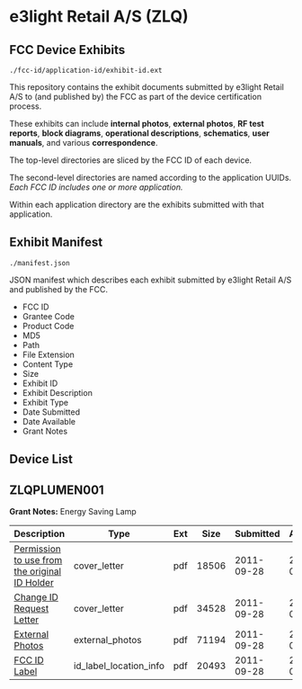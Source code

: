 # e3light Retail A/S (ZLQ)
## FCC Device Exhibits

```
./fcc-id/application-id/exhibit-id.ext
```

This repository contains the exhibit documents submitted by e3light Retail A/S to (and published by) the FCC as part of the device certification process.

These exhibits can include **internal photos**, **external photos**, **RF test reports**, **block diagrams**, **operational descriptions**, **schematics**, **user manuals**, and various **correspondence**.

The top-level directories are sliced by the FCC ID of each device.

The second-level directories are named according to the application UUIDs. *Each FCC ID includes one or more application.*

Within each application directory are the exhibits submitted with that application. 

## Exhibit Manifest

```
./manifest.json
```

JSON manifest which describes each exhibit submitted by e3light Retail A/S and published by the FCC.

- FCC ID
- Grantee Code
- Product Code
- MD5
- Path
- File Extension
- Content Type
- Size
- Exhibit ID
- Exhibit Description
- Exhibit Type
- Date Submitted
- Date Available
- Grant Notes

## Device List
## ZLQPLUMEN001
**Grant Notes:** Energy Saving Lamp

| Description | Type | Ext | Size | Submitted | Available |
| ----------- | ---- | --- | ---- | --------- | --------- |
| [Permission to use from the original ID Holder](ZLQPLUMEN001/f788422af03a95abc77e941ec8b73c7b/1551118.pdf) | cover_letter | pdf | 18506 | 2011-09-28 | 2011-09-28 |
| [Change ID Request Letter](ZLQPLUMEN001/f788422af03a95abc77e941ec8b73c7b/1551119.pdf) | cover_letter | pdf | 34528 | 2011-09-28 | 2011-09-28 |
| [External Photos](ZLQPLUMEN001/f788422af03a95abc77e941ec8b73c7b/1551120.pdf) | external_photos | pdf | 71194 | 2011-09-28 | 2011-09-28 |
| [FCC ID Label](ZLQPLUMEN001/f788422af03a95abc77e941ec8b73c7b/1551121.pdf) | id_label_location_info | pdf | 20493 | 2011-09-28 | 2011-09-28 |
